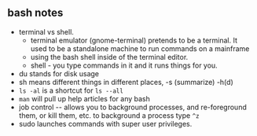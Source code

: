 ## bash notes

- terminal vs shell.
  - terminal emulator (gnome-terminal) pretends to be a terminal. It used to be a standalone machine to run commands on a mainframe
  - using the bash shell inside of the terminal editor.
  - shell - you type commands in it and it runs things for you.
- du stands for disk usage
- sh means different things in different places, -s (summarize) -h(d)
- `ls -al` is a shortcut for `ls --all`
- `man` will pull up help articles for any bash
- job control -- allows you to background processes, and re-foreground them, or kill them, etc. to background a process type `^z`
- sudo launches commands with super user privileges.
